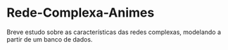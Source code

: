 # Rede-Complexa-Animes
Breve estudo sobre as características das redes complexas, modelando a partir de um banco de dados.
